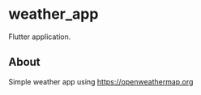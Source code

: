 # weather_app

Flutter application.

## About

Simple weather app using https://openweathermap.org

